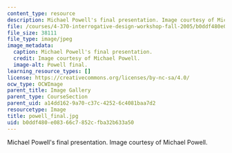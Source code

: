 ```yaml
---
content_type: resource
description: Michael Powell's final presentation. Image courtesy of Michael Powell.
file: /courses/4-370-interrogative-design-workshop-fall-2005/b0ddf480e08366c7852cfba32b633a50_powell_final.jpg
file_size: 38111
file_type: image/jpeg
image_metadata:
  caption: Michael Powell's final presentation.
  credit: Image courtesy of Michael Powell.
  image-alt: Powell final.
learning_resource_types: []
license: https://creativecommons.org/licenses/by-nc-sa/4.0/
ocw_type: OCWImage
parent_title: Image Gallery
parent_type: CourseSection
parent_uid: a14dd162-9a70-c37c-4252-6c4081baa7d2
resourcetype: Image
title: powell_final.jpg
uid: b0ddf480-e083-66c7-852c-fba32b633a50
---
```

Michael Powell's final presentation. Image courtesy of Michael Powell.